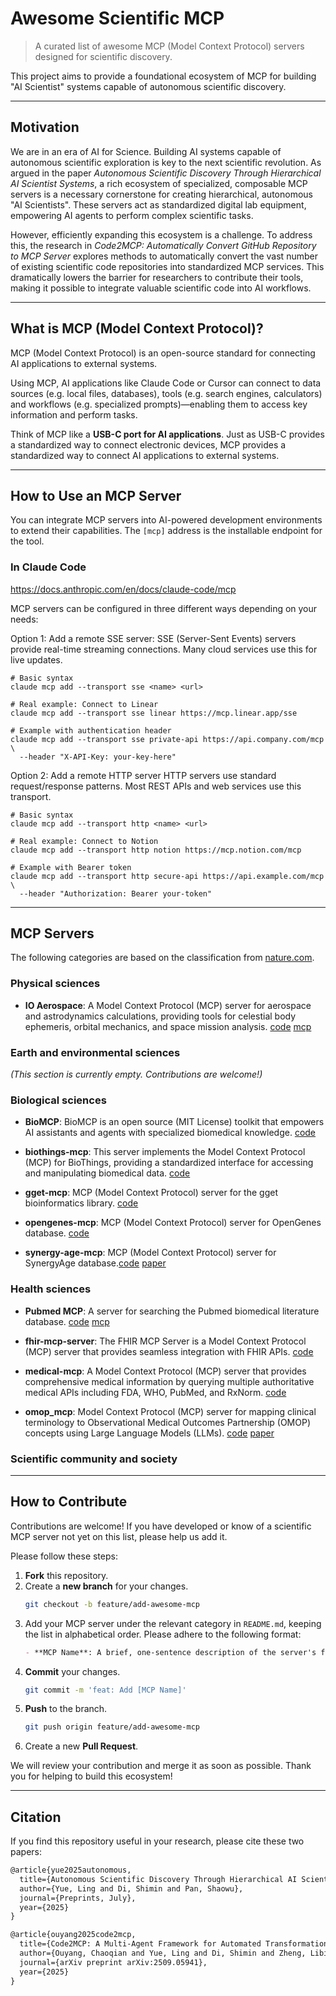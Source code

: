 # Awesome Scientific MCP


> A curated list of awesome MCP (Model Context Protocol) servers designed for scientific discovery.

This project aims to provide a foundational ecosystem of MCP for building "AI Scientist" systems capable of autonomous scientific discovery.

---

## Motivation

We are in an era of AI for Science. Building AI systems capable of autonomous scientific exploration is key to the next scientific revolution. As argued in the paper *Autonomous Scientific Discovery Through Hierarchical AI Scientist Systems*, a rich ecosystem of specialized, composable MCP servers is a necessary cornerstone for creating hierarchical, autonomous "AI Scientists". These servers act as standardized digital lab equipment, empowering AI agents to perform complex scientific tasks.

However, efficiently expanding this ecosystem is a challenge. To address this, the research in *Code2MCP: Automatically Convert GitHub Repository to MCP Server* explores methods to automatically convert the vast number of existing scientific code repositories into standardized MCP services. This dramatically lowers the barrier for researchers to contribute their tools, making it possible to integrate valuable scientific code into AI workflows.

---

## What is MCP (Model Context Protocol)?

MCP (Model Context Protocol) is an open-source standard for connecting AI applications to external systems.

Using MCP, AI applications like Claude Code or Cursor can connect to data sources (e.g. local files, databases), tools (e.g. search engines, calculators) and workflows (e.g. specialized prompts)—enabling them to access key information and perform tasks.

Think of MCP like a **USB-C port for AI applications**. Just as USB-C provides a standardized way to connect electronic devices, MCP provides a standardized way to connect AI applications to external systems.


---

## How to Use an MCP Server

You can integrate MCP servers into AI-powered development environments to extend their capabilities. The `[mcp]` address is the installable endpoint for the tool.

### In Claude Code
https://docs.anthropic.com/en/docs/claude-code/mcp

MCP servers can be configured in three different ways depending on your needs:

Option 1: Add a remote SSE server:
SSE (Server-Sent Events) servers provide real-time streaming connections. Many cloud services use this for live updates.

```
# Basic syntax
claude mcp add --transport sse <name> <url>

# Real example: Connect to Linear
claude mcp add --transport sse linear https://mcp.linear.app/sse

# Example with authentication header
claude mcp add --transport sse private-api https://api.company.com/mcp \
  --header "X-API-Key: your-key-here"
```

Option 2: Add a remote HTTP server
HTTP servers use standard request/response patterns. Most REST APIs and web services use this transport.

```
# Basic syntax
claude mcp add --transport http <name> <url>

# Real example: Connect to Notion
claude mcp add --transport http notion https://mcp.notion.com/mcp

# Example with Bearer token
claude mcp add --transport http secure-api https://api.example.com/mcp \
  --header "Authorization: Bearer your-token"
```



---

## MCP Servers

The following categories are based on the classification from [nature.com](https://www.nature.com/nature/browse-subjects).

### Physical sciences

* **IO Aerospace**: A Model Context Protocol (MCP) server for aerospace and astrodynamics calculations, providing tools for celestial body ephemeris, orbital mechanics, and space mission analysis. [code](https://github.com/IO-Aerospace-software-engineering/mcp-server) [mcp](https://mcp.io-aerospace.org/sse)




### Earth and environmental sciences

*(This section is currently empty. Contributions are welcome!)*

### Biological sciences

* **BioMCP**: BioMCP is an open source (MIT License) toolkit that empowers AI assistants and agents with specialized biomedical knowledge. [code](https://github.com/genomoncology/biomcp)

* **biothings-mcp**: This server implements the Model Context Protocol (MCP) for BioThings, providing a standardized interface for accessing and manipulating biomedical data.  [code](https://github.com/longevity-genie/biothings-mcp)

* **gget-mcp**: MCP (Model Context Protocol) server for the gget bioinformatics library. [code](https://github.com/longevity-genie/gget-mcp)

* **opengenes-mcp**: MCP (Model Context Protocol) server for OpenGenes database. [code](https://github.com/longevity-genie/opengenes-mcp)

* **synergy-age-mcp**: MCP (Model Context Protocol) server for SynergyAge database.[code](https://github.com/longevity-genie/synergy-age-mcp) [paper](https://www.nature.com/articles/s41597-020-00710-z)


### Health sciences

* **Pubmed MCP**: A server for searching the Pubmed biomedical literature database. [code](https://github.com/user/repo) [mcp](https://pubmed-mcp.replit.app)

* **fhir-mcp-server**: The FHIR MCP Server is a Model Context Protocol (MCP) server that provides seamless integration with FHIR APIs. [code](https://github.com/wso2/fhir-mcp-server)

* **medical-mcp**: A Model Context Protocol (MCP) server that provides comprehensive medical information by querying multiple authoritative medical APIs including FDA, WHO, PubMed, and RxNorm. [code](https://github.com/JamesANZ/medical-mcp)

* **omop_mcp**: Model Context Protocol (MCP) server for mapping clinical terminology to Observational Medical Outcomes Partnership (OMOP) concepts using Large Language Models (LLMs). [code](https://github.com/OHNLP/omop_mcp) [paper](https://arxiv.org/abs/2509.03828)

### Scientific community and society


---

## How to Contribute

Contributions are welcome! If you have developed or know of a scientific MCP server not yet on this list, please help us add it.

Please follow these steps:

1.  **Fork** this repository.
2.  Create a **new branch** for your changes.
    ```bash
    git checkout -b feature/add-awesome-mcp
    ```
3.  Add your MCP server under the relevant category in `README.md`, keeping the list in alphabetical order. Please adhere to the following format:
    ```markdown
    - **MCP Name**: A brief, one-sentence description of the server's function. [code](https://github.com/user/repo) [paper](https://example.com/paper.pdf) [mcp](https://your-mcp-server-url.com)
    ```
4.  **Commit** your changes.
    ```bash
    git commit -m 'feat: Add [MCP Name]'
    ```
5.  **Push** to the branch.
    ```bash
    git push origin feature/add-awesome-mcp
    ```
6.  Create a new **Pull Request**.

We will review your contribution and merge it as soon as possible. Thank you for helping to build this ecosystem!

---

## Citation

If you find this repository useful in your research, please cite these two papers:

```latex
@article{yue2025autonomous,
  title={Autonomous Scientific Discovery Through Hierarchical AI Scientist Systems},
  author={Yue, Ling and Di, Shimin and Pan, Shaowu},
  journal={Preprints, July},
  year={2025}
}

@article{ouyang2025code2mcp,
  title={Code2MCP: A Multi-Agent Framework for Automated Transformation of Code Repositories into Model Context Protocol Services},
  author={Ouyang, Chaoqian and Yue, Ling and Di, Shimin and Zheng, Libin and Pan, Shaowu and Zhang, Min-Ling},
  journal={arXiv preprint arXiv:2509.05941},
  year={2025}
}
```

